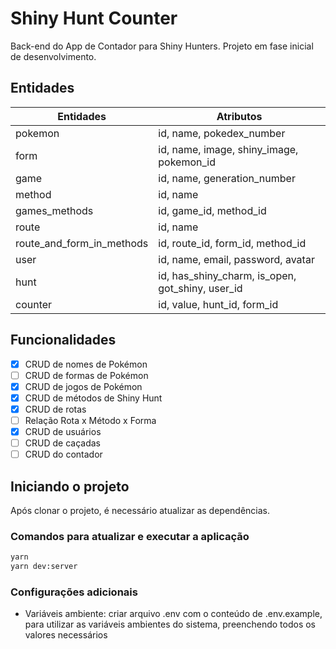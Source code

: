 # Shiny Hunt Counter

Back-end do App de Contador para Shiny Hunters. Projeto em fase inicial de desenvolvimento.

## Entidades

| Entidades | Atributos |
| ----------- | ----------- |
| pokemon | id, name, pokedex_number |
| form | id, name, image, shiny_image, pokemon_id |
| game | id, name, generation_number |
| method | id, name |
| games_methods | id, game_id, method_id | 
| route | id, name |
| route_and_form_in_methods | id, route_id, form_id, method_id |
| user | id, name, email, password, avatar |
| hunt | id, has_shiny_charm, is_open, got_shiny, user_id |
| counter | id, value, hunt_id, form_id |


## Funcionalidades

- [x] CRUD de nomes de Pokémon
- [ ] CRUD de formas de Pokémon
- [x] CRUD de jogos de Pokémon
- [x] CRUD de métodos de Shiny Hunt
- [x] CRUD de rotas
- [ ] Relação Rota x Método x Forma
- [X] CRUD de usuários
- [ ] CRUD de caçadas
- [ ] CRUD do contador

## Iniciando o projeto

Após clonar o projeto, é necessário atualizar as dependências.

### Comandos para atualizar e executar a aplicação

```bash
yarn
yarn dev:server
```

### Configurações adicionais

- Variáveis ambiente: criar arquivo .env com o conteúdo de .env.example, para utilizar as variáveis ambientes do sistema, preenchendo todos os valores necessários